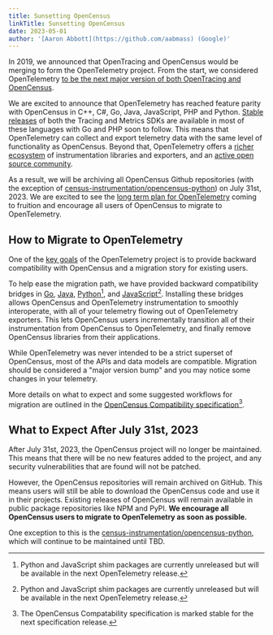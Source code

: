 ```yaml
---
title: Sunsetting OpenCensus
linkTitle: Sunsetting OpenCensus
date: 2023-05-01
author: '[Aaron Abbott](https://github.com/aabmass) (Google)'
---
```


In 2019, we announced that OpenTracing and OpenCensus would be merging to form
the OpenTelemetry project. From the start, we considered OpenTelemetry
[to be the next major version of both OpenTracing and OpenCensus](https://www.cncf.io/blog/2019/05/21/a-brief-history-of-opentelemetry-so-far/).

We are excited to announce that OpenTelemetry has reached feature parity with
OpenCensus in C++, C#, Go, Java, JavaScript, PHP and Python.
[Stable releases](/docs/instrumentation/#status-and-releases) of both the
Tracing and Metrics SDKs are available in most of these languages with Go and
PHP soon to follow. This means that OpenTelemetry can collect and export
telemetry data with the same level of functionality as OpenCensus. Beyond that,
OpenTelemetry offers a [richer ecosystem](/ecosystem) of instrumentation
libraries and exporters, and an
[active open source community](https://www.cncf.io/blog/2023/01/11/a-look-at-the-2022-velocity-of-cncf-linux-foundation-and-top-30-open-source-projects/).

As a result, we will be archiving all OpenCensus Github repositories (with the
exception of [census-instrumentation/opencensus-python][]) on July 31st, 2023.
We are excited to see the
[long term plan for OpenTelemetry](https://medium.com/opentracing/a-roadmap-to-convergence-b074e5815289)
coming to fruition and encourage all users of OpenCensus to migrate to
OpenTelemetry.

## How to Migrate to OpenTelemetry

One of the
[key goals](https://medium.com/opentracing/merging-opentracing-and-opencensus-f0fe9c7ca6f0)
of the OpenTelemetry project is to provide backward compatibility with
OpenCensus and a migration story for existing users.

To help ease the migration path, we have provided backward compatibility bridges
in [Go][go shim], [Java][java shim], [Python][python shim][^shim-next-release],
and [JavaScript][js shim][^shim-next-release]. Installing these bridges allows
OpenCensus and OpenTelemetry instrumentation to smoothly interoperate, with all
of your telemetry flowing out of OpenTelemetry exporters. This lets OpenCensus
users incrementally transition all of their instrumentation from OpenCensus to
OpenTelemetry, and finally remove OpenCensus libraries from their applications.

While OpenTelemetry was never intended to be a strict superset of OpenCensus,
most of the APIs and data models are compatible. Migration should be considered
a "major version bump" and you may notice some changes in your telemetry.

More details on what to expect and some suggested workflows for migration are
outlined in the
[OpenCensus Compatibility specification](/docs/reference/specification/compatibility/opencensus#migration-path)[^spec-next-release].

## What to Expect After July 31st, 2023

After July 31st, 2023, the OpenCensus project will no longer be maintained. This
means that there will be no new features added to the project, and any security
vulnerabilities that are found will not be patched.

However, the OpenCensus repositories will remain archived on GitHub. This means
users will still be able to download the OpenCensus code and use it in their
projects. Existing releases of OpenCensus will remain available in public
package repositories like NPM and PyPI. **We encourage all OpenCensus users to
migrate to OpenTelemetry as soon as possible.**

One exception to this is the [census-instrumentation/opencensus-python], which
will continue to be maintained until
TBD<!-- TODO: add date before publishing-->.

[go shim]:
  https://github.com/open-telemetry/opentelemetry-go/tree/main/bridge/opencensus
[java shim]:
  https://github.com/open-telemetry/opentelemetry-java/tree/main/opencensus-shim
[python shim]:
  https://github.com/open-telemetry/opentelemetry-python/tree/main/shim/opentelemetry-opencensus-shim
[js shim]:
  https://github.com/open-telemetry/opentelemetry-js/tree/main/experimental/packages/opentelemetry-shim-opencensus
[census-instrumentation/opencensus-python]:
  https://github.com/census-instrumentation/opencensus-python

[^shim-next-release]:
    Python and JavaScript shim packages are currently unreleased but will be
    available in the next OpenTelemetry release.

[^spec-next-release]:
    The OpenCensus Compatability specification is marked stable for the next
    specification release.

